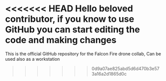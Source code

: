 <<<<<<< HEAD
Hello beloved contributor, if you know to use GitHub you can start editing the code and making changes
=======
This is the official GitHub repository for the Falcon Fire drone collab, 
Can be used also as a workstation
>>>>>>> 0d9a07ae825abd5d6d470b3e573a16a2d1865d0c
